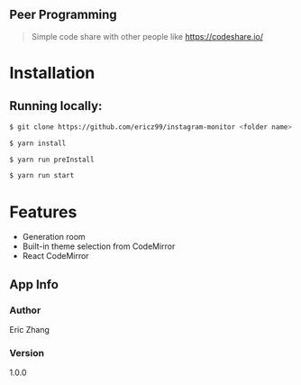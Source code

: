 ## Peer Programming

> Simple code share with other people like https://codeshare.io/

# Installation

## Running locally:

```sh
$ git clone https://github.com/ericz99/instagram-monitor <folder name>

$ yarn install

$ yarn run preInstall

$ yarn run start
```

# Features

- Generation room
- Built-in theme selection from CodeMirror
- React CodeMirror

## App Info

### Author

Eric Zhang

### Version

1.0.0
